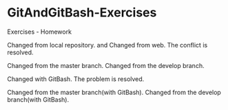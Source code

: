 # GitAndGitBash-Exercises
Exercises - Homework

Changed from local repository.
and
Changed from web.
The conflict is resolved.

Changed from the master branch.
Changed from the develop branch.

Changed with GitBash.
The problem is resolved. 

Changed from the master branch(with GitBash).
Changed from the develop branch(with GitBash).


